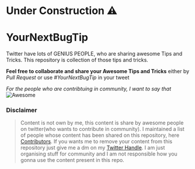 # Under Construction :warning:
# YourNextBugTip
Twitter have lots of GENIUS PEOPLE, who are sharing awesome Tips and Tricks.
This repository is collection of those tips and tricks.

**Feel free to collaborate and share your Awesome Tips and Tricks** either by *Pull Request* or use *#YourNextBugTip* in your tweet

*For the people who are contribtuing in community, I want to say that*
![Awesome](https://github.com/NxtLvlDeveloper/YourNextBugTip/blob/master/you%20are%20awesome.jpg)

### Disclaimer
>Content is not own by me, this content is share by awesome people on twitter(who wants to contribute in community). I maintained a list of people whose content has been shared on this repository, here [Contributors](Contributors.md). If you wants me to remove your content from this repository just give me a dm on my [Twitter Handle](https://twitter.com/YourNextBugTip). I am just organising stuff for community and I am not responsible how you gonna use the content present in this repo.

